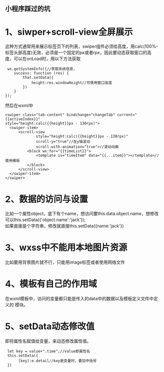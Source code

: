 ## 小程序踩过的坑
# 1、siwper+scroll-view全屏展示
这种方式通常用来展示标签页下的列表，swiper组件必须给高度，用calc(100%-标签头部高度)无效，必须是一个固定的px或者rpx，因此要动态获取窗口的高度，可以在onLoad时，用以下方法获取

     wx.getSystemInfo({//获取系统信息，
        success: function (res) {
            that.setData({
                height:res.windowHeight//可使用窗口高度
            })
        }
    });
然后在wxml中

    <swiper class="tab-content" bindchange="changeTab" current="{{activeIndex}}" 
    style="height:calc({{height}}px - 130rpx)">
      <swiper-item>
          <scroll-view
                  style="height:calc({{height}}px - 130rpx)"
                  scroll-y="true"//在y轴滚动
                  scroll-with-animation="true">//滚动动画
              <block wx:for="{{timeList}}">
                  <template is="timeItem" data="{{...item}}"></template>//使用模板
              </block>
          </scroll-view>
      </swiper-item>
    </swiper>
      
# 2、数据的访问与设置
比如一个属性object，底下有个name，想访问要this.data.object.name，想修改可以this.setData({'object.name':'jack'});  
如果直接是个字符串，修改就直接this.setData({name:'jack'})

# 3、wxss中不能用本地图片资源
比如要用背景图片就不行，只能用image标签或者使用网络文件

# 4、模板有自己的作用域
在wxml模板中，访问的变量都只能是传入的data中的数据以及模板定义文件中定义的 <wxs /> 模块。

# 5、setData动态修改值
即将属性名赋值给变量，来动态修改属性值。

     let key = value+".time";//value即属性名
     this.setData({
          [key]:e.detail//key是变量时，要加中括号
     })
     
     
